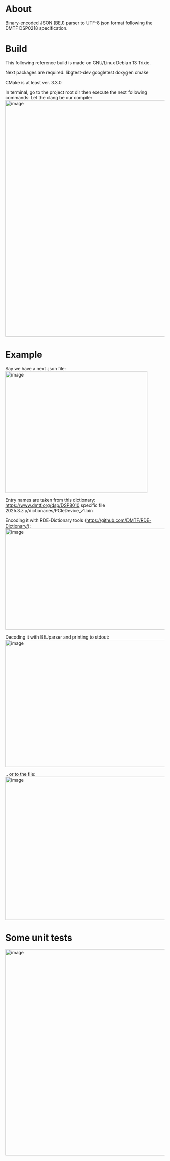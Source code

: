 # About
Binary-encoded JSON (BEJ) parser to UTF-8 json format following the DMTF DSP0218 specification.

# Build
This following reference build is made on GNU/Linux Debian 13 Trixie.

Next packages are required: libgtest-dev googletest doxygen cmake

CMake is at least ver. 3.3.0

In terminal, go to the project root dir then execute the next following commands:
Let the clang be our compiler
<img width="1440" height="747" alt="image" src="https://github.com/user-attachments/assets/66c7443f-5514-4e58-b9dd-5c6c2ed2f007" />

# Example
Say we have a next .json file:
<img width="449" height="383" alt="image" src="https://github.com/user-attachments/assets/580e4189-0c01-498c-8c4f-d70401d3357d" />

Entry names are taken from this dictionary: https://www.dmtf.org/dsp/DSP8010 specific file 2025.3.zip/dictionaries/PCIeDevice_v1.bin

Encoding it with RDE-Dictionary tools (https://github.com/DMTF/RDE-Dictionary/):
<img width="1440" height="320" alt="image" src="https://github.com/user-attachments/assets/a7c5af83-8ecd-4485-ad09-4ad838996ce6" />

Decoding it with BEJparser and printing to stdout:
<img width="1421" height="402" alt="image" src="https://github.com/user-attachments/assets/f7e54c26-c1ba-4ce6-902d-964521c78cd2" />

.. or to the file:
<img width="1440" height="452" alt="image" src="https://github.com/user-attachments/assets/0831d78b-5249-4086-ac83-937a76be89f1" />

# Some unit tests
<img width="791" height="652" alt="image" src="https://github.com/user-attachments/assets/429ec9f5-cd99-4eb2-8eb3-b42fba1ebf0e" />
